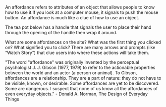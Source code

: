 An affordance refers to attributes of an object that allows people to know how to use it.If you look at a computer mouse, it 
signals to push the mouse button. An affordance is much like a clue of how to use an object.

The tea pot below has a handle that signals the user to place their hand through the opening of the handle then wrap it around.

What are some affordances on the site? What was the first thing you clicked on? What signified you to click? There are many 
arrows and prompts (like “Watch Story”) that clue users into where these actions will take them. 

"The word "affordance" was originally invented by the perceptual psychologist J. J. Gibson (1977, 1979) to refer to the actionable properties between the world and an actor (a person or animal). To Gibson, affordances are a relationship. They are a part of nature: they do not have to be visible, known, or desirable. Some affordances are yet to be discovered. Some are dangerous. I suspect that none of us know all the affordances of even everyday objects." - Donald A. Norman, The Design of Everyday Things

